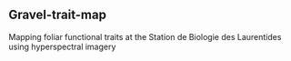 ## Gravel-trait-map

Mapping foliar functional traits at the Station de Biologie des Laurentides using hyperspectral imagery